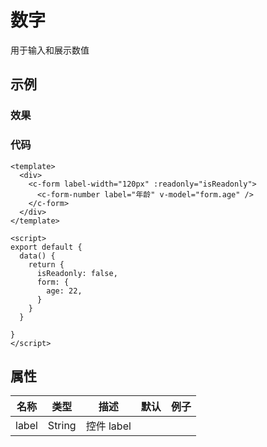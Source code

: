 # 数字  
用于输入和展示数值

## 示例  

### 效果
<Demo>
  <NumberDemo />
</Demo>

### 代码  
```vue
<template>
  <div>
    <c-form label-width="120px" :readonly="isReadonly"> 
      <c-form-number label="年龄" v-model="form.age" />
    </c-form>
  </div>
</template>

<script>
export default {
  data() {
    return {
      isReadonly: false,
      form: {
        age: 22,
      }
    }
  }

}
</script>
```

## 属性  
| 名称 | 类型 | 描述 | 默认 |  例子 |  
| ---- | ---- | ---- | ---- | ---- |
| label | String | 控件 label |  | |  


<Comment />
